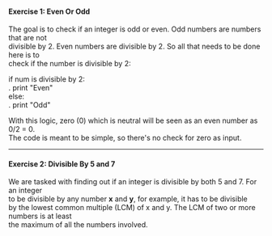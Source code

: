 #### Exercise 1: Even Or Odd ####
The goal is to check if an integer is odd or even. Odd numbers are numbers that are not  
divisible by 2. Even numbers are divisible by 2. So all that needs to be done here is to  
check if the number is divisible by 2:

  if num is divisible by 2:  
  .    print "Even"  
  else:  
  .    print "Odd"  

With this logic, zero (0) which is neutral will be seen as an even number as 0/2 = 0.  
The code is meant to be simple, so there's no check for zero as input.  

-----------------------------------------------------------------------------------------  

#### Exercise 2: Divisible By 5 and 7 ####
We are tasked with finding out if an integer is divisible by both 5 and 7. For an integer  
to be divisible by any number <b>x</b> and <b>y</b>, for example, it has to be divisible  
by the lowest common multiple (LCM) of x and y. The LCM of two or more numbers is at least  
the maximum of all the numbers involved.

